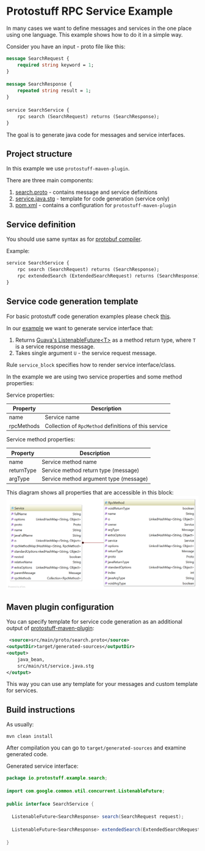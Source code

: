 # Protostuff RPC Service Example

In many cases we want to define messages and services in the one place using one language.
This example shows how to do it in a simple way. 

Consider you have an input - proto file like this:
 
```proto
message SearchRequest {
    required string keyword = 1;
}

message SearchResponse {
    repeated string result = 1;
}

service SearchService {
    rpc search (SearchRequest) returns (SearchResponse);
}
```

The goal is to generate java code for messages and service interfaces.

## Project structure

In this example we use `protostuff-maven-plugin`.

There are three main components:

1. [search.proto](src/main/proto/search.proto) - contains message and service definitions
2. [service.java.stg](src/main/st/service.java.stg) - template for code generation (service only)
3. [pom.xml](pom.xml) - contains a configuration for `protostuff-maven-plugin`

## Service definition

You should use same syntax as for [protobuf compiler](https://developers.google.com/protocol-buffers/docs/proto#services).

Example:

```proto
service SearchService {
    rpc search (SearchRequest) returns (SearchResponse);
    rpc extendedSearch (ExtendedSearchRequest) returns (SearchResponse);
}

```

## Service code generation template

For basic protostuff code generation examples please check [this](https://code.google.com/p/protostuff/wiki/WritingCustomCodeGenerators).

In our [example](src/main/st/service.java.stg) we want to generate service interface that:

1. Returns [Guava's ListenableFuture&lt;T&gt;](https://code.google.com/p/guava-libraries/wiki/ListenableFutureExplained) as a method return type, where `T` is a service response message.
2. Takes single argument `U` - the service request message.

Rule `service_block` specifies how to render service interface/class. 

In the example we are using two service properties and some method properties:

Service properties:

Property      | Description
------------- | -------------
name          | Service name
rpcMethods    | Collection of `RpcMethod` definitions of this service

Service method properties:

Property      | Description
------------- | -------------
name          | Service method name
returnType    | Service method return type (message)
argType       | Service method argument type (message)

This diagram shows all properties that are accessible in this block:
![](ServiceProperties.png)

## Maven plugin configuration

You can specify template for service code generation as an additional output of [protostuff-maven-plugin](https://github.com/kshchepanovskyi/protostuff-rpc-example/blob/master/pom.xml#L37):

```xml
 <source>src/main/proto/search.proto</source>
<outputDir>target/generated-sources</outputDir>
<output>
    java_bean,
    src/main/st/service.java.stg
</output>
```

This way you can use any template for your messages and custom template for services.

## Build instructions

As usually:

```
mvn clean install
```

After compilation you can go to `target/generated-sources` and examine generated code.

Generated service interface:

```java
package io.protostuff.example.search;

import com.google.common.util.concurrent.ListenableFuture;

public interface SearchService {

  ListenableFuture<SearchResponse> search(SearchRequest request);

  ListenableFuture<SearchResponse> extendedSearch(ExtendedSearchRequest request);

}
```